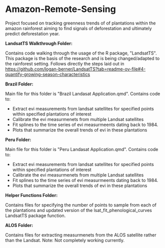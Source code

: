 # Amazon-Remote-Sensing
Project focused on tracking greenness trends of of plantations within the amazon rainforest aiming to find signals of deforestation and ultimately predict deforestation year.

**LandsatTS Walkthrough Folder:**

Contains code walking through the usage of the R package, "LandsatTS". This package is the basis of the research and is being changed/adapted to the rainforest setting. Follows directly the steps laid out in https://github.com/logan-berner/LandsatTS?tab=readme-ov-file#4-quantify-growing-season-characteristics

**Brazil Folder:**

Main file for this folder is "Brazil Landasat Application.qmd". Contains code to:
- Extract evi measurements from landsat satellites for specified points within specified plantations of interest
- Calibrate the evi measurmenets from multiple Landsat satellites
- Fit splines to the time series of evi measurmeents dating back to 1984.
- Plots that summarize the overall trends of evi in these plantations

**Peru Folder:**

Main file for this folder is "Peru Landasat Application.qmd". Contains code to:
- Extract evi measurements from landsat satellites for specified points within specified plantations of interest
- Calibrate the evi measurmenets from multiple Landsat satellites
- Fit splines to the time series of evi measurmeents dating back to 1984.
- Plots that summarize the overall trends of evi in these plantations

**Helper Functions Folder:**

Contains files for specifying the number of points to sample from each of the plantations and updated version of the lsat_fit_phenological_curves LandsatTS package function.

**ALOS Folder:**

Contains files for extracting measurmenets from the ALOS satellite rather than the Landsat. 
Note: Not completely working currently.

